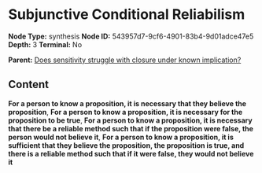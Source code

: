 # Subjunctive Conditional Reliabilism

**Node Type:** synthesis
**Node ID:** 543957d7-9cf6-4901-83b4-9d01adce47e5
**Depth:** 3
**Terminal:** No

**Parent:** [Does sensitivity struggle with closure under known implication?](does-sensitivity-struggle-with-closure-under-known-implication.md)

## Content

**For a person to know a proposition, it is necessary that they believe the proposition**, **For a person to know a proposition, it is necessary for the proposition to be true**, **For a person to know a proposition, it is necessary that there be a reliable method such that if the proposition were false, the person would not believe it**, **For a person to know a proposition, it is sufficient that they believe the proposition, the proposition is true, and there is a reliable method such that if it were false, they would not believe it**
